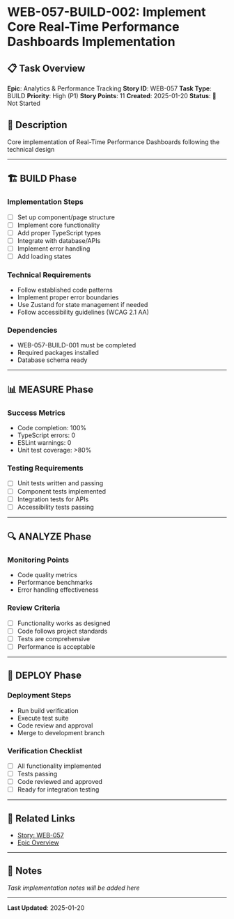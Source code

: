 # WEB-057-BUILD-002: Implement Core Real-Time Performance Dashboards Implementation

## 📋 Task Overview
**Epic**: Analytics & Performance Tracking
**Story ID**: WEB-057
**Task Type**: BUILD
**Priority**: High (P1)
**Story Points**: 11
**Created**: 2025-01-20
**Status**: 🔴 Not Started

## 📝 Description
Core implementation of Real-Time Performance Dashboards following the technical design

---

## 🏗️ BUILD Phase
### Implementation Steps
- [ ] Set up component/page structure
- [ ] Implement core functionality
- [ ] Add proper TypeScript types
- [ ] Integrate with database/APIs
- [ ] Implement error handling
- [ ] Add loading states

### Technical Requirements
- Follow established code patterns
- Implement proper error boundaries
- Use Zustand for state management if needed
- Follow accessibility guidelines (WCAG 2.1 AA)

### Dependencies
- WEB-057-BUILD-001 must be completed
- Required packages installed
- Database schema ready

---

## 📊 MEASURE Phase
### Success Metrics
- Code completion: 100%
- TypeScript errors: 0
- ESLint warnings: 0
- Unit test coverage: >80%

### Testing Requirements
- [ ] Unit tests written and passing
- [ ] Component tests implemented
- [ ] Integration tests for APIs
- [ ] Accessibility tests passing

---

## 🔍 ANALYZE Phase
### Monitoring Points
- Code quality metrics
- Performance benchmarks
- Error handling effectiveness

### Review Criteria
- [ ] Functionality works as designed
- [ ] Code follows project standards
- [ ] Tests are comprehensive
- [ ] Performance is acceptable

---

## 🚀 DEPLOY Phase
### Deployment Steps
- Run build verification
- Execute test suite
- Code review and approval
- Merge to development branch

### Verification Checklist
- [ ] All functionality implemented
- [ ] Tests passing
- [ ] Code reviewed and approved
- [ ] Ready for integration testing

---

## 🔗 Related Links
- [Story: WEB-057](../../../stories-by-epic/epic-07-analytics-performance/WEB-057-real-time-performance-dashboards.md)
- [Epic Overview](../../../stories-by-epic/epic-07-analytics-performance/index.md)

---

## 📝 Notes
*Task implementation notes will be added here*

---
**Last Updated**: 2025-01-20